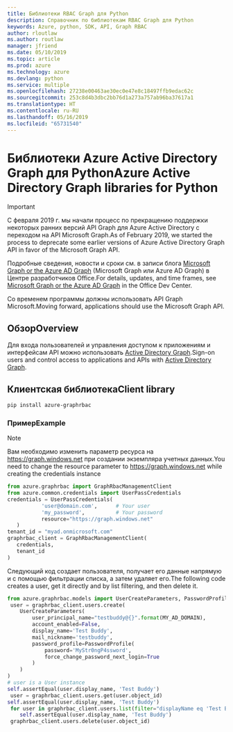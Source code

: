 ```yaml
---
title: Библиотеки RBAC Graph для Python
description: Справочник по библиотекам RBAC Graph для Python
keywords: Azure, python, SDK, API, Graph RBAC
author: rloutlaw
ms.author: routlaw
manager: jfriend
ms.date: 05/10/2019
ms.topic: article
ms.prod: azure
ms.technology: azure
ms.devlang: python
ms.service: multiple
ms.openlocfilehash: 27238e00463ae30ec0e47e8c18497ffb9edac62c
ms.sourcegitcommit: 253c8d4b3dbc2bb76d1a273a757ab96ba37617a1
ms.translationtype: HT
ms.contentlocale: ru-RU
ms.lasthandoff: 05/16/2019
ms.locfileid: "65731540"
---
```

# <a name="azure-active-directory-graph-libraries-for-python"></a><span data-ttu-id="882be-104">Библиотеки Azure Active Directory Graph для Python</span><span class="sxs-lookup"><span data-stu-id="882be-104">Azure Active Directory Graph libraries for Python</span></span>

> [!IMPORTANT]
>
> <span data-ttu-id="882be-105">С февраля 2019 г. мы начали процесс по прекращению поддержки некоторых ранних версий API Graph для Azure Active Directory с переходом на API Microsoft Graph.</span><span class="sxs-lookup"><span data-stu-id="882be-105">As of February 2019, we started the process to deprecate some earlier versions of Azure Active Directory Graph API in favor of the Microsoft Graph API.</span></span> 
>
> <span data-ttu-id="882be-106">Подробные сведения, новости и сроки см. в записи блога [Microsoft Graph or the Azure AD Graph](https://dev.office.com/blogs/microsoft-graph-or-azure-ad-graph) (Microsoft Graph или Azure AD Graph) в Центре разработчиков Office.</span><span class="sxs-lookup"><span data-stu-id="882be-106">For details, updates, and time frames, see [Microsoft Graph or the Azure AD Graph](https://dev.office.com/blogs/microsoft-graph-or-azure-ad-graph) in the Office Dev Center.</span></span>
>
> <span data-ttu-id="882be-107">Со временем программы должны использовать API Graph Microsoft.</span><span class="sxs-lookup"><span data-stu-id="882be-107">Moving forward, applications should use the Microsoft Graph API.</span></span> 

## <a name="overview"></a><span data-ttu-id="882be-108">Обзор</span><span class="sxs-lookup"><span data-stu-id="882be-108">Overview</span></span> 

<span data-ttu-id="882be-109">Для входа пользователей и управления доступом к приложениям и интерфейсам API можно использовать [Active Directory Graph](/azure/active-directory/develop/active-directory-graph-apis).</span><span class="sxs-lookup"><span data-stu-id="882be-109">Sign-on users and control access to applications and APIs with [Active Directory Graph](/azure/active-directory/develop/active-directory-graph-apis).</span></span>   

## <a name="client-library"></a><span data-ttu-id="882be-110">Клиентская библиотека</span><span class="sxs-lookup"><span data-stu-id="882be-110">Client library</span></span>   

 ```bash    
pip install azure-graphrbac 
``` 

### <a name="example"></a><span data-ttu-id="882be-111">Пример</span><span class="sxs-lookup"><span data-stu-id="882be-111">Example</span></span> 
> [!NOTE]   
> <span data-ttu-id="882be-112">Вам необходимо изменить параметр ресурса на https://graph.windows.net при создании экземпляра учетных данных.</span><span class="sxs-lookup"><span data-stu-id="882be-112">You need to change the resource parameter to https://graph.windows.net while creating the credentials instance</span></span>    
 ```python  
from azure.graphrbac import GraphRbacManagementClient   
from azure.common.credentials import UserPassCredentials    
 credentials = UserPassCredentials( 
            'user@domain.com',      # Your user 
            'my_password',          # Your password 
            resource="https://graph.windows.net"    
    )   
 tenant_id = "myad.onmicrosoft.com" 
 graphrbac_client = GraphRbacManagementClient(  
    credentials,    
    tenant_id   
)   
``` 
<span data-ttu-id="882be-113">Следующий код создает пользователя, получает его данные напрямую и с помощью фильтрации списка, а затем удаляет его.</span><span class="sxs-lookup"><span data-stu-id="882be-113">The following code creates a user, get it directly and by list filtering, and then delete it.</span></span>   
```python   
from azure.graphrbac.models import UserCreateParameters, PasswordProfile    
 user = graphrbac_client.users.create(  
    UserCreateParameters(   
        user_principal_name="testbuddy@{}".format(MY_AD_DOMAIN),    
        account_enabled=False,  
        display_name='Test Buddy',  
        mail_nickname='testbuddy',  
        password_profile=PasswordProfile(   
            password='MyStr0ngP4ssword',    
            force_change_password_next_login=True   
        )   
    )   
)   
# user is a User instance   
self.assertEqual(user.display_name, 'Test Buddy')   
 user = graphrbac_client.users.get(user.object_id)  
self.assertEqual(user.display_name, 'Test Buddy')   
 for user in graphrbac_client.users.list(filter="displayName eq 'Test Buddy'"): 
    self.assertEqual(user.display_name, 'Test Buddy')   
 graphrbac_client.users.delete(user.object_id)  
```